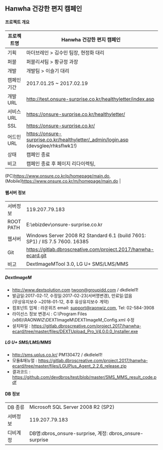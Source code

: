 ## Hanwha 건강한 편지 캠페인


#### 프로젝트 개요    
| 프로젝트명 | Hanwha 건강한 편지 캠페인 |
| ------ | ------ |
| 기획 | 마더브레인 > 김수민 팀장, 현정화 대리 |
| 퍼블 | 퍼블리셔팀 > 황규정 과장 |
| 개발 | 개발팀 > 이슬기 대리 |
| 캠페인 기간 | 2017.01.25 ~ 2017.02.19 |
| 개발 URL | http://test.onsure-surprise.co.kr/healthyletter/index.asp |
| 서비스 URL | https://onsure-surprise.co.kr/healthyletter/ |
| SSL | https://onsure-surprise.co.kr/ |
| 어드민 URL | https://onsure-surprise.co.kr/healthyletter/_admin/login.asp (devsglee/rhksflwk1!)|
| 상태 | 캠페인 종료 |
| 비고 | 캠페인 종료 후 페이지 리다이렉팅,  
  (PC)https://www.onsure.co.kr/p/homepage/main.do,  
  (Mobile)https://www.onsure.co.kr/m/homepage/main.do |


#### 웹서버 정보
|  |  |
| ------ | ------ |
| 서버정보 | 119.207.79.183 |
| ROOT PATH | E:\ebizdev\onsure-surprise.co.kr |
| 웹서버 | Windows Server 2008 R2 Standard 6.1 (build 7601: SP1) / IIS 7.5 7600. 16385 |
| Git | https://gitlab.dbroscreative.com/project.2017/hanwha-ecard.git |
| 비고 | DextImageMTool 3.0, LG U+ SMS/LMS/MMS  

##### DextImageM  
- http://www.dextsolution.com  twoon@groupidd.com / dkdlelel1!
- 발급일:2017-02-17, 수정일:2017-02-23(서버명변경), 만료일:없음  
  (무상유지보수 ~2018-01-12, 추후 유상유지보수 계약)
- 컴포넌트 업체 : 라온위즈 email: support@raonwiz.com, Tel: 02-584-3908
- 라이선스 정보 변경시 : C:\Program Files (x86)\RAONWIZ\DEXTImageM\DEXTImageM_Config.xml 수정
- 설치파일 : https://gitlab.dbroscreative.com/project.2017/hanwha-ecard/tree/master/files/DEXTUpload_Pro_V4.0.0.0_Installer.exe  

##### LG U+ SMS/LMS/MMS  
- http://sms.uplus.co.kr/ PM130472 / dkdlelel1!
- 모듈&매뉴얼 : https://gitlab.dbroscreative.com/project.2017/hanwha-ecard/tree/master/files/LGUPlus_Agent_2.2.6_release.zip
- 결과코드 : https://github.com/devdbros/test/blob/master/SMS_MMS_result_code.pdf

#### DB 정보
|  |  |
| ------ | ------ |
| DB 종류 | Microsoft SQL Server 2008 R2 (SP2) |
| 서버정보 | 119.207.79.183 |
| 디비계정 | DB명:dbros_onsure-surprise, 계정: dbros_onsure-surprise|
